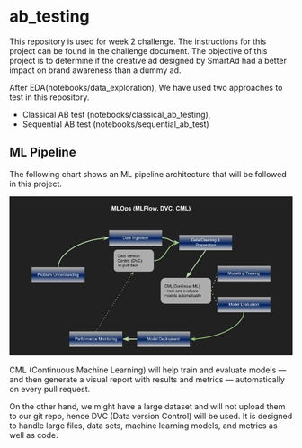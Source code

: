 # ab_testing

This repository is used for week 2 challenge. The instructions for this project can be found in the challenge document.
The objective of this project is to determine if the creative ad designed by SmartAd had a better impact on brand awareness
than a dummy ad.

After EDA(notebooks/data_exploration), We have used two approaches to test in this repository.

- Classical AB test (notebooks/classical_ab_testing),
- Sequential AB test (notebooks/sequential_ab_test)

## ML Pipeline 
The following chart shows an ML pipeline architecture that will be followed in this project.

![mlpipeline.png](mlop.jpg)

CML (Continuous Machine Learning) will help train and evaluate models — and then generate a visual report with
results and metrics — automatically on every pull request.

On the other hand, we might have a large dataset and will not upload them to our git repo,
hence DVC (Data version Control) will  be used. It is designed to handle large files, data sets, machine learning models, and metrics as well as code.



